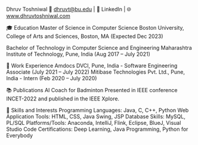 Dhruv Toshniwal
📧 dhruvt@bu.edu | 🔗 LinkedIn | 🌐 www.dhruvtoshniwal.com

🎓 Education
Master of Science in Computer Science
Boston University, College of Arts and Sciences, Boston, MA (Expected Dec 2023)

Bachelor of Technology in Computer Science and Engineering
Maharashtra Institute of Technology, Pune, India (Aug 2017 – July 2021)

💼 Work Experience
Amdocs DVCI, Pune, India - Software Engineering Associate (July 2021 – July 2022)
Mitibase Technologies Pvt. Ltd., Pune, India - Intern (Feb 2020 – July 2020)

📚 Publications
AI Coach for Badminton
Presented in IEEE conference INCET-2022 and published in the IEEE Xplore.

🔧 Skills and Interests
Programming Languages: Java, C, C++, Python
Web Application Tools: HTML, CSS, Java Swing, JSP
Database Skills: MySQL, PL/SQL
Platforms/Tools: Anaconda, IntelliJ, Flink, Eclipse, BlueJ, Visual Studio Code
Certifications: Deep Learning, Java Programming, Python for Everybody

<!---
DhruvAjayToshniwal/DhruvAjayToshniwal is a ✨ special ✨ repository because its `README.md` (this file) appears on your GitHub profile.
You can click the Preview link to take a look at your changes.
--->
